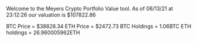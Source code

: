 Welcome to the Meyers Crypto Portfolio Value tool. 
As of 06/13/21 at 23:12:26 our valuation is $107822.86 

BTC Price = $38828.34
 ETH Price = $2472.73
BTC Holdings = 1.06BTC
 ETH holdings = 26.960005962ETH 
